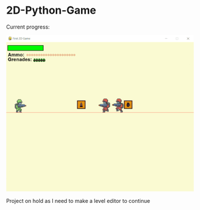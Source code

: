 # 2D-Python-Game

Current progress:

![Screenshot](https://raw.githubusercontent.com/Christo77793/2D-Python-Game/master/Progress/13-08-2021.gif)

Project on hold as I need to make a level editor to continue
